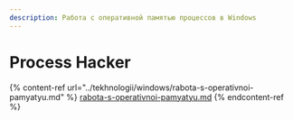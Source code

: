 ```yaml
---
description: Работа с оперативной памятью процессов в Windows
---
```


# Process Hacker

{% content-ref url="../tekhnologii/windows/rabota-s-operativnoi-pamyatyu.md" %}
[rabota-s-operativnoi-pamyatyu.md](../tekhnologii/windows/rabota-s-operativnoi-pamyatyu.md)
{% endcontent-ref %}
